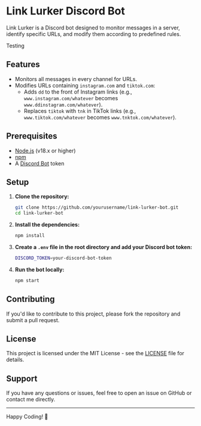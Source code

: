 # Link Lurker Discord Bot

Link Lurker is a Discord bot designed to monitor messages in a server, identify specific URLs, and modify them according to predefined rules.

Testing

## Features

- Monitors all messages in every channel for URLs.
- Modifies URLs containing `instagram.com` and `tiktok.com`:
  - Adds `dd` to the front of Instagram links (e.g., `www.instagram.com/whatever` becomes `www.ddinstagram.com/whatever`).
  - Replaces `tiktok` with `tnk` in TikTok links (e.g., `www.tiktok.com/whatever` becomes `www.tnktok.com/whatever`).

## Prerequisites

- [Node.js](https://nodejs.org/) (v18.x or higher)
- [npm](https://www.npmjs.com/)
- A [Discord Bot](https://discord.com/developers/applications) token

## Setup

1. **Clone the repository:**

   ```bash
   git clone https://github.com/yourusername/link-lurker-bot.git
   cd link-lurker-bot
   ```

2. **Install the dependencies:**

   ```bash
   npm install
   ```

3. **Create a `.env` file in the root directory and add your Discord bot token:**

   ```bash
   DISCORD_TOKEN=your-discord-bot-token
   ```

4. **Run the bot locally:**
   ```bash
   npm start
   ```

## Contributing

If you'd like to contribute to this project, please fork the repository and submit a pull request.

## License

This project is licensed under the MIT License - see the [LICENSE](LICENSE) file for details.

## Support

If you have any questions or issues, feel free to open an issue on GitHub or contact me directly.

---

Happy Coding! 🎉
